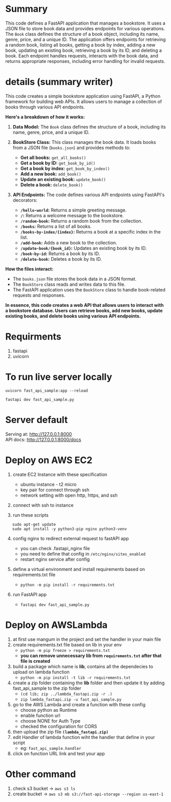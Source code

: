 # Summary
This code defines a FastAPI application that manages a bookstore. It uses a JSON file to store book data and provides endpoints for various operations. The `Book` class defines the structure of a book object, including its name, genre, price, and a unique ID. The application offers endpoints for retrieving a random book, listing all books, getting a book by index, adding a new book, updating an existing book, retrieving a book by its ID, and deleting a book. Each endpoint handles requests, interacts with the book data, and returns appropriate responses, including error handling for invalid requests. 

# details (summary writer)
This code creates a simple bookstore application using FastAPI, a Python framework for building web APIs. It allows users to manage a collection of books through various API endpoints.

**Here's a breakdown of how it works:**

1. **Data Model:** The `Book` class defines the structure of a book, including its name, genre, price, and a unique ID.

2. **BookStore Class:** This class manages the book data. It loads books from a JSON file (`books.json`) and provides methods to:
   - **Get all books:** `get_all_books()`
   - **Get a book by ID:** `get_book_by_id()`
   - **Get a book by index:** `get_book_by_index()`
   - **Add a new book:** `add_book()`
   - **Update an existing book:** `update_book()`
   - **Delete a book:** `delete_book()`

3. **API Endpoints:** The code defines various API endpoints using FastAPI's decorators:
   - **`/hello-world`:** Returns a simple greeting message.
   - **`/`:** Returns a welcome message to the bookstore.
   - **`/random-book`:** Returns a random book from the collection.
   - **`/books`:** Returns a list of all books.
   - **`/books-by-index/{index}`:** Returns a book at a specific index in the list.
   - **`/add-book`:** Adds a new book to the collection.
   - **`/update-book/{book_id}`:** Updates an existing book by its ID.
   - **`/book-by-id`:** Returns a book by its ID.
   - **`/delete-book`:** Deletes a book by its ID.

**How the files interact:**

- The `books.json` file stores the book data in a JSON format.
- The `BookStore` class reads and writes data to this file.
- The FastAPI application uses the `BookStore` class to handle book-related requests and responses.

**In essence, this code creates a web API that allows users to interact with a bookstore database. Users can retrieve books, add new books, update existing books, and delete books using various API endpoints.**


# Requirments
1) fastapi
2) uvicorn

# To run live server locally
```shell
uvicorn fast_api_sample:app --reload
```

```shell
fastapi dev fast_api_sample.py
```

# Server default
 Serving at: http://127.0.0.1:8000  
 API docs: http://127.0.0.1:8000/docs  


# Deploy on AWS EC2
1. create EC2 Instance with these specification
   
   - ubuntu instance - t2 micro
   - key pair for connect through ssh
   - network setting with open http, https, and ssh
2. connect with ssh to instance
3. run these scripts
```shell
   sudo apt-get update
   sudo apt install -y python3-pip nginx python3-venv
```
4. config nginx to redirect external request to fastAPI app

   - you can check .fastapi_nginx file
   - you need to define that config in `/etc/nginx/sites_enabled`
   - restart nginx service after config
5. define a virtual environment and install requirements based on requirements.txt file
   - `python -m pip install -r requirements.txt`
6. run FastAPI app
   - `fastapi dev fast_api_sample.py`


# Deploy on AWSLambda
1. at first use mangum in the project and set the handler in your main file
2. create requirements.txt file based on lib in your env
   - `python -m pip freeze > requirements.txt`
   - **you can remove unnecessary lib from `requirements.txt` after that file is created**
3. build a package which name is **lib**, contains all the dependecies to upload on lambda function
   - `python -m pip install -t lib -r requirements.txt`
4. create a zip folder containing the **lib** folder and then update it by adding fast_api_sample to the zip folder
   - `(cd lib; zip ../lambda_fastapi.zip -r .)`
   - `zip lambda_fastapi.zip -u fast_api_sample.py`
5. go to the AWS Lambda and create a function with these config
   - choose python as Runtime
   - enable function url
   - choose NONE for Auth Type
   - checked the configuration for CORS
6. then upload the zip file **`(lambda_fastapi.zip)`**
7. edit Handler of lambda function wiht the handler that define in your script
   - eg: `fast_api_sample.handler`
8. click on function URL link and test your app


# Other command

1. check s3 bucket -> `aws s3 ls`
2. create bucket -> `aws s3 mb s3://fast-api-storage --region us-east-1`
